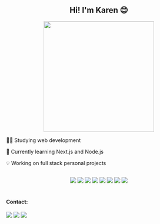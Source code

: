 <h2 align="center"> Hi! I'm Karen 😊 </h2>

<p align="center">
 <img src="https://user-images.githubusercontent.com/74038190/212750155-3ceddfbd-19d3-40a3-87af-8d329c8323c4.gif" width=300> 
</p>


<p>👩‍💻 Studying web development</p>
<p>🌱 Currently learning Next.js and Node.js</p> 
<p>💡 Working on full stack personal projects</p>

##
<div align="center">
 <img src="https://img.shields.io/badge/HTML5-E34F26?style=for-the-badge&logo=html5&logoColor=white" > <img src="https://img.shields.io/badge/CSS3-1572B6?style=for-the-badge&logo=css3&logoColor=white" >
 <img src="https://img.shields.io/badge/JavaScript-323330?style=for-the-badge&logo=javascript&logoColor=F7DF1E" >
 <img src="https://img.shields.io/badge/Node.js-43853D?style=for-the-badge&logo=node.js&logoColor=white" > 
 <img src="https://img.shields.io/badge/React-20232A?style=for-the-badge&logo=react&logoColor=61DAFB" >
 <img src="https://img.shields.io/badge/TypeScript-007ACC?style=for-the-badge&logo=typescript&logoColor=white" >
 <img src="https://img.shields.io/badge/Tailwind_CSS-38B2AC?style=for-the-badge&logo=tailwind-css&logoColor=white" >
 <img src="https://img.shields.io/badge/styled--components-DB7093?style=for-the-badge&logo=styled-components&logoColor=white" >
</div>


#

#### Contact:
<div>
  <a href="https://www.linkedin.com/in/karen-cinca-301807269/" target="_blank"><img src="https://img.shields.io/badge/LinkedIn-0077B5?style=for-the-badge&logo=linkedin&logoColor=white" target="_blank"></a>
  <a href="https://www.instagram.com/karencinca/" target="_blank"><img src="https://img.shields.io/badge/Instagram-E4405F?style=for-the-badge&logo=instagram&logoColor=white" target="_blank"></a>
  <a href="https://mailto:karencinca1@gmail.com" target="_blank"><img src="https://img.shields.io/badge/Gmail-D14836?style=for-the-badge&logo=gmail&logoColor=white"></a>
</div>


